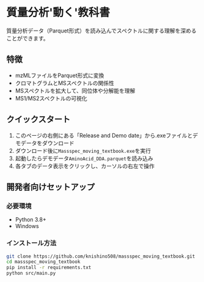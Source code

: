 
# 質量分析'動く'教科書

質量分析データ（Parquet形式）を読み込んでスペクトルに関する理解を深めることができます。

## 特徴
- mzMLファイルをParquet形式に変換
- クロマトグラムとMSスペクトルの関係性
- MSスペクトルを拡大して、同位体や分解能を理解
- MS1/MS2スペクトルの可視化

## クイックスタート

1. このページの右側にある「Release and Demo date」から.exeファイルとデモデータをダウンロード
2. ダウンロード後に`Massspec_moving_textbook.exe`を実行
3. 起動したらデモデータ`AminoAcid_DDA.parquet`を読み込み
4. 各タブのデータ表示をクリックし、カーソルの右左で操作

## 開発者向けセットアップ

### 必要環境
- Python 3.8+
- Windows

### インストール方法
```bash
git clone https://github.com/knishino508/massspec_moving_textbook.git
cd massspec_moving_textbook
pip install -r requirements.txt
python src/main.py
```

